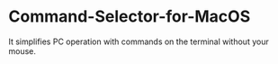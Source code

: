 # Command-Selector-for-MacOS
It simplifies PC operation with commands on the terminal without your mouse.
